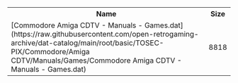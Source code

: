 <table>
<tr><th>Name</th><th>Size</th></tr>
<tr><td>
[Commodore Amiga CDTV - Manuals - Games.dat](https://raw.githubusercontent.com/open-retrogaming-archive/dat-catalog/main/root/basic/TOSEC-PIX/Commodore/Amiga CDTV/Manuals/Games/Commodore Amiga CDTV - Manuals - Games.dat)
</td><td>8818</td></tr>
</table>
